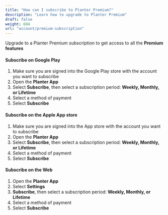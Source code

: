```yaml
---
title: "How can I subscribe to Planter Premium?"
description: "Learn how to upgrade to Planter Premium"
draft: false
weight: 604
url: "account/premium-subscription"
---
```


Upgrade to a Planter Premium subscription to get access to all the **Premium features**

#### Subscribe on Google Play
1. Make sure you are signed into the Google Play store with the account you want to subscribe
2. Open the **Planter App**
3. Select **Subscribe**, then select a subscription period: **Weekly, Monthly, or Lifetime**
4. Select a method of payment
5. Select **Subscribe**

#### Subscribe on the Apple App store
1. Make sure you are signed into the App store with the account you want to subscribe
2. Open the **Planter App**
3. Select **Subscribe**, then select a subscription period: **Weekly, Monthly, or Lifetime**
4. Select a method of payment
5. Select **Subscribe**

#### Subscribe on the Web
1. Open the **Planter App**
2. Select **Settings**
3. **Subscribe**, then select a subscription period: **Weekly, Monthly, or Lifetime**
4. Select a method of payment
5. Select **Subscribe**
